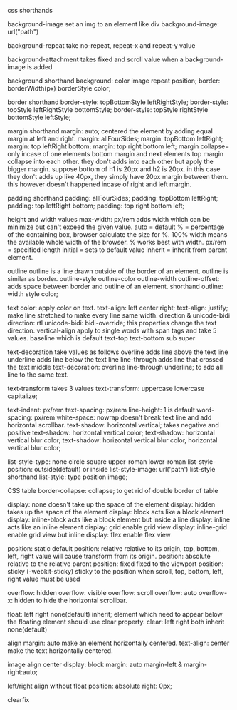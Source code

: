 css shorthands

background-image set an img to an element like div
background-image: url("path")

background-repeat take no-repeat, repeat-x and repeat-y value

background-attachment takes fixed and scroll value when a background-image is added


background shorthand
background: color image repeat position;
border: borderWidth(px) borderStyle color;


border shorthand
border-style: topBottomStyle leftRightStyle;
border-style: topStyle leftRightStyle bottomStyle;
border-style: topStyle rightStyle bottomStyle leftStyle;





margin shorthand
margin: auto;      centered the element by adding equal margin at left and right.
margin: allFourSides;
margin: topBottom leftRight;
margin: top leftRight bottom;
margin: top right bottom left;
margin collapse= only incase of one elements bottom margin and next elements top margin collapse into each other. they don't adds into each other but apply the bigger margin. suppose bottom of h1 is 20px and h2 is 20px. in this case they don't adds up like 40px, they simply have 20px margin between them. this however doesn't happened incase of right and left margin.




padding shorthand
padding: allFourSides;
padding: topBottom leftRight;
padding: top leftRight bottom;
padding: top right bottom left;




height and width values
max-width: px/rem       adds width which can be minimize but can't exceed the given value.
auto = default
% = percentage of the containing box, browser calculate the size for %. 100% width means the available whole width of the browser. % works best with width.
px/rem = specified length
initial = sets to default value
inherit = inherit from parent element.



outline
outline is a line drawn outside of the border of an element. outline is similar as border.
outline-style
outline-color
outline-width
outline-offset: adds space between border and outline of an element.
shorthand outline: width style color;



text
color: apply color on text.
text-align: left center right;
text-align: justify;        make line stretched to make every line same width.
direction & unicode-bidi
direction: rtl
unicode-bidi: bidi-override;        this properties change the text direction.
vertical-align      apply to single words with span tags and take 5 values.
baseline            which is default
text-top
text-bottom
sub
super



text-decoration        take values as follows
overline        adds line above the text line
underline       adds line below the text line
line-through    adds line that crossed the text middle
text-decoration: overline line-through underline;        to add all line to the same text.


text-transform      takes 3 values
text-transform: uppercase lowercase capitalize;

text-indent: px/rem
text-spacing: px/rem
line-height: 1 is default
word-spacing: px/rem
white-space: nowrap     doesn't break text line and add horizontal scrollbar.
text-shadow: horizontal vertical;        takes negative and positive
text-shadow: horizontal vertical color;
text-shadow: horizontal vertical blur color;
text-shadow: horizontal vertical blur color, horizontal vertical blur color;



list-style-type: none circle square upper-roman lower-roman
list-style-position: outside(default) or inside
list-style-image: url('path')
list-style shorthand
list-style: type position image;


CSS table
border-collapse: collapse;      to get rid of double border of table



display: none       doesn't take up the space of the element
display: hidden     takes up the space of the element
display: block      acts like a block element
display: inline-block       acts like a block element but inside a line
display: inline     acts like an inline element
display: grid       enable grid view
display: inline-grid       enable grid view but inline
display: flex       enable flex view


position: static        default
position: relative      relative to its origin, top, bottom, left, right value will cause transform from its origin.
position: absolute      relative to the relative parent
position: fixed         fixed to the viewport
position: sticky (-webkit-sticky)       sticky to the position when scroll, top, bottom, left, right value must be used


overflow: hidden
overflow: visible
overflow: scroll
overflow: auto
overflow-x: hidden      to hide the horizontal scrollbar.



float: left right none(default) inherit;
element which need to appear below the floating element should use clear property.
clear: left right both inherit none(default)


align
margin: auto        make an element horizontally centered.
text-align: center      make the text horizontally centered.

image align center
display: block
margin: auto        margin-left & margin-right:auto;

left/right align without float
position: absolute
right: 0px;


clearfix
